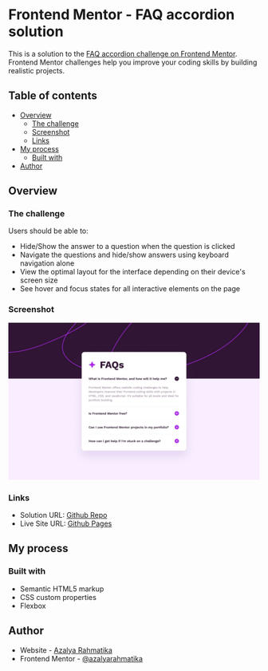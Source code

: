 # Frontend Mentor - FAQ accordion solution

This is a solution to the [FAQ accordion challenge on Frontend Mentor](https://www.frontendmentor.io/challenges/faq-accordion-wyfFdeBwBz). Frontend Mentor challenges help you improve your coding skills by building realistic projects. 

## Table of contents

- [Overview](#overview)
  - [The challenge](#the-challenge)
  - [Screenshot](#screenshot)
  - [Links](#links)
- [My process](#my-process)
  - [Built with](#built-with)
- [Author](#author)

## Overview

### The challenge

Users should be able to:

- Hide/Show the answer to a question when the question is clicked
- Navigate the questions and hide/show answers using keyboard navigation alone
- View the optimal layout for the interface depending on their device's screen size
- See hover and focus states for all interactive elements on the page

### Screenshot

![](./design/desktop-design.jpg)

### Links

- Solution URL: [Github Repo](https://github.com/azalyarahmatika/frontend-mentor-faq-accordion)
- Live Site URL: [Github Pages](https://azalyarahmatika.github.io/frontend-mentor-faq-accordion/)

## My process

### Built with

- Semantic HTML5 markup
- CSS custom properties
- Flexbox

## Author

- Website - [Azalya Rahmatika](https://azalyarahmatika.com)
- Frontend Mentor - [@azalyarahmatika](https://www.frontendmentor.io/profile/azalyarahmatika)